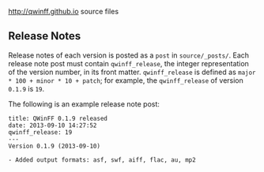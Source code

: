 http://qwinff.github.io source files

Release Notes
-------------

Release notes of each version is posted as a `post` in `source/_posts/`.  Each
release note post must contain `qwinff_release`, the integer representation of
the version number, in its front matter. `qwinff_release` is defined as
`major * 100 + minor * 10 + patch`; for example, the `qwinff_release` of version
  `0.1.9` is `19`.

The following is an example release note post:

```
title: QWinFF 0.1.9 released
date: 2013-09-10 14:27:52
qwinff_release: 19
---
Version 0.1.9 (2013-09-10)

- Added output formats: asf, swf, aiff, flac, au, mp2
```
